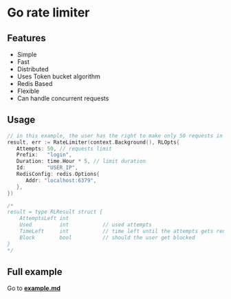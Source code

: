 # Go rate limiter

## Features

- Simple
- Fast
- Distributed
- Uses Token bucket algorithm
- Redis Based
- Flexible
- Can handle concurrent requests

## Usage

```go
// in this example, the user has the right to make only 50 requests in 5 hours. 
result, err := RateLimiter(context.Background(), RLOpts{
   Attempts: 50, // requests limit
   Prefix:   "login",
   Duration: time.Hour * 5, // limit duration
   Id:       "USER_IP",
   RedisConfig: redis.Options{
      Addr: "localhost:6379",
   },
})

/*
result = type RLResult struct {
	AttemptsLeft int
	Used         int           // used attempts
	TimeLeft     int           // time left until the attempts gets renewed, this is in seconds
	Block        bool          // should the user get blocked
}
*/
```


## Full example

Go to **[example.md](https://github.com/wassimbj/go-rate-limiter/blob/master/example.md)**

